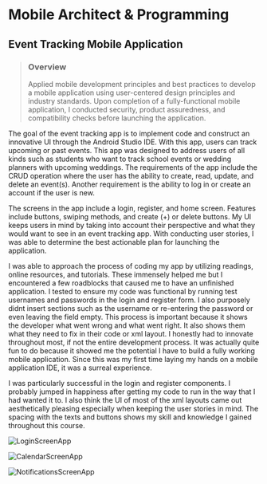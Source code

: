 # Mobile Architect & Programming
## Event Tracking Mobile Application

> ### Overview
> Applied mobile development principles and best practices to develop a mobile application using user-centered design principles and industry standards. Upon completion of a fully-functional mobile application, I conducted security, product assuredness, and compatibility checks before launching the application.

The goal of the event tracking app is to implement code and construct an innovative UI through the Android Studio IDE. With this app, users can track upcoming or past events. This app was designed to address users of all kinds such as students who want to track school events or wedding planners with upcoming weddings. The requirements of the app include the CRUD operation where the user has the ability to create, read, update, and delete an event(s). Another requirement is the ability to log in or create an account if the user is new. 

The screens in the app include a login, register, and home screen. Features include buttons, swiping methods, and create (+) or delete buttons. My UI keeps users in mind by taking into account their perspective and what they would want to see in an event tracking app. With conducting user stories, I was able to determine the best actionable plan for launching the application. 

I was able to approach the process of coding my app by utilizing readings, online resources, and tutorials. These immensely helped me but I encountered a few roadblocks that caused me to have an unfinished application. I tested to ensure my code was functional by running test usernames and passwords in the login and register form. I also purposely didnt insert sections such as the username or re-entering the password or even leaving the field empty. This process is important because it shows the developer what went wrong and what went right. It also shows them what they need to fix in their code or xml layout. I honestly had to innovate throughout most, if not the entire development process. It was actually quite fun to do because it showed me the potential I have to build a fully working mobile application. Since this was my first time laying my hands on a mobile application IDE, it was a surreal experience. 

I was particularly successful in the login and register components. I probably jumped in happiness after getting my code to run in the way that I had wanted it to. I also think the UI of most of the xml layouts came out aesthetically pleasing especially when keeping the user stories in mind. The spacing with the texts and buttons shows my skill and knowledge I gained throughout this course. 

![LoginScreenApp](https://user-images.githubusercontent.com/88872392/236702663-5e6fd81d-01f3-46ce-b795-9c9d160a8f03.png)

![CalendarScreenApp](https://user-images.githubusercontent.com/88872392/236702812-84ea26a1-bb9e-43a2-8d81-05c9d9a155f3.png)

![NotificationsScreenApp](https://user-images.githubusercontent.com/88872392/236702813-e04bee9d-6275-4534-94a4-9ceeca088984.png)
